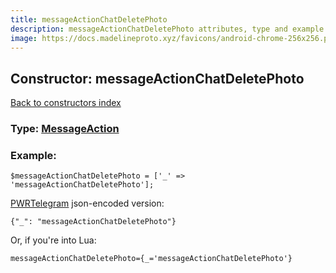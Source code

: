 ```yaml
---
title: messageActionChatDeletePhoto
description: messageActionChatDeletePhoto attributes, type and example
image: https://docs.madelineproto.xyz/favicons/android-chrome-256x256.png
---
```

## Constructor: messageActionChatDeletePhoto  
[Back to constructors index](index.md)






### Type: [MessageAction](../types/MessageAction.md)


### Example:

```
$messageActionChatDeletePhoto = ['_' => 'messageActionChatDeletePhoto'];
```  

[PWRTelegram](https://pwrtelegram.xyz) json-encoded version:

```
{"_": "messageActionChatDeletePhoto"}
```


Or, if you're into Lua:  


```
messageActionChatDeletePhoto={_='messageActionChatDeletePhoto'}

```


